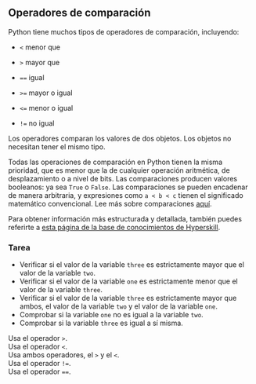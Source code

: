 ## Operadores de comparación

Python tiene muchos tipos de operadores de comparación, incluyendo: 
- `<` menor que
  
- `>` mayor que 
  
- `==` igual 
  
- `>=` mayor o igual
  
- `<=` menor o igual
  
- `!=` no igual

Los operadores comparan los valores de dos objetos. Los objetos no necesitan tener el mismo tipo.

Todas las operaciones de comparación en Python tienen la misma prioridad, que es menor que la de cualquier operación aritmética, de desplazamiento o a nivel de bits. Las comparaciones producen valores booleanos: ya sea `True` o `False`. Las comparaciones se pueden encadenar de manera arbitraria, y expresiones como `a < b < c` tienen el significado matemático convencional. Lee más sobre comparaciones <a href="https://docs.python.org/3/reference/expressions.html#comparisons">aquí</a>.

Para obtener información más estructurada y detallada, también puedes referirte a [esta página de la base de conocimientos de Hyperskill](https://hyperskill.org/learn/step/5920?utm_source=jba&utm_medium=jba_courses_links).

### Tarea
 - Verificar si el valor de la variable `three` es estrictamente mayor que el valor de la variable `two`.
 - Verificar si el valor de la variable `one` es estrictamente menor que el valor de la variable `three`.
 - Verificar si el valor de la variable `three` es estrictamente mayor que ambos, el valor de la variable `two` y el valor de la variable `one`.
 - Comprobar si la variable `one` no es igual a la variable `two`.
 - Comprobar si la variable `three` es igual a sí misma.

<div class='hint'>Usa el operador <code>></code>.</div>
<div class='hint'>Usa el operador <code><</code>.</div>
<div class='hint'>Usa ambos operadores, el <code>></code> y el <code><</code>.</div>
<div class='hint'>Usa el operador <code>!=</code>.</div>
<div class='hint'>Usa el operador <code>==</code>.</div>